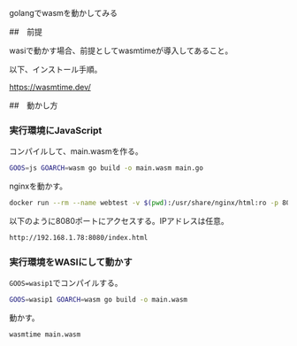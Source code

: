 golangでwasmを動かしてみる

##　前提

wasiで動かす場合、前提としてwasmtimeが導入してあること。

以下、インストール手順。

https://wasmtime.dev/


##　動かし方

### 実行環境にJavaScript

コンパイルして、main.wasmを作る。

```bash
GOOS=js GOARCH=wasm go build -o main.wasm main.go
```

nginxを動かす。

```bash
docker run --rm --name webtest -v $(pwd):/usr/share/nginx/html:ro -p 8080:80 nginx:latest
```

以下のように8080ポートにアクセスする。IPアドレスは任意。

```bash
http://192.168.1.78:8080/index.html
```

### 実行環境をWASIにして動かす

```GOOS=wasip1```でコンパイルする。

```bash
GOOS=wasip1 GOARCH=wasm go build -o main.wasm
```

動かす。

```bash
wasmtime main.wasm 
```


